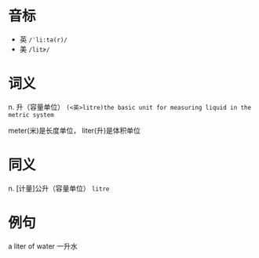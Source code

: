 # 音标

- 英 `/ˈli:tə(r)/`
- 美 `/litɚ/`

# 词义

n. 升（容量单位）
`(<英>litre)the basic unit for measuring liquid in the metric system`



meter(米)是长度单位， liter(升)是体积单位

# 同义

n. [计量]公升（容量单位）
`litre`

# 例句

a liter of water
一升水


